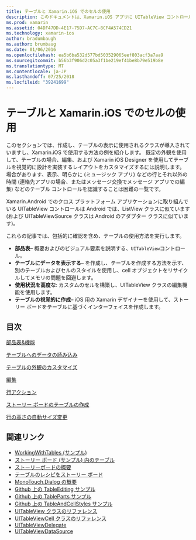 ```yaml
---
title: テーブルと Xamarin.iOS でのセルの使用
description: このドキュメントは、Xamarin.iOS アプリに UITableView コントロールでデータを表示する方法を説明するさまざまなガイドにリンクしています。
ms.prod: xamarin
ms.assetid: 04DF47DD-4E17-75D7-AC7C-8CF4A574CD21
ms.technology: xamarin-ios
author: bradumbaugh
ms.author: brumbaug
ms.date: 01/06/2016
ms.openlocfilehash: ea5b6ba532d577bd503529065eef803acf3a7aa9
ms.sourcegitcommit: b56b3f906d2c05a3f1be219ef41be8b79e519b8e
ms.translationtype: MT
ms.contentlocale: ja-JP
ms.lasthandoff: 07/25/2018
ms.locfileid: "39241699"
---
```

# <a name="working-with-tables-and-cells-in-xamarinios"></a>テーブルと Xamarin.iOS でのセルの使用

このセクションでは、作成し、テーブルの表示に使用されるクラスが導入されていますし、Xamarin.iOS で使用する方法の例を紹介します。 既定の外観を使用して、テーブルの場合、編集、および Xamarin iOS Designer を使用してテーブルを視覚的に設計を実装するレイアウトをカスタマイズするには説明します。 場合があります、表示、明らかに (ミュージック アプリ) などの行とそれ以外の時間 (連絡先アプリの場合、またはメッセージ交換でメッセージ アプリでの編集) などのテーブル コントロールを認識することは困難の一覧です。

Xamarin.Android でのクロス プラットフォーム アプリケーションに取り組んでいる UITableView コントロールは Android では、ListView クラスに似ています (および UITableViewSource クラスは Android のアダプター クラスに似ています)。

これらの記事では、包括的に確認を含め、テーブルの使用方法を実行します。

-   **部品表**– 概要およびのビジュアル要素を説明する、`UITableView`コントロール。 
-   **テーブルにデータを表示する**– を作成し、テーブルを作成する方法を示す、別のテーブルおよびセルのスタイルを使用し、cell オブジェクトをリサイクルしてメモリの問題を回避します。 
-   **使用状況を高度な**: カスタムのセルを構築し、UITableView クラスの編集機能を使用します。 
-   **テーブルの視覚的に作成**– iOS 用の Xamarin デザイナーを使用して、ストーリー ボードをテーブルに基づくインターフェイスを作成します。 

## <a name="contents"></a>目次

 [部品表&amp;機能](~/ios/user-interface/controls/tables/table-parts-and-functionality.md)

 [テーブルへのデータの読み込み](~/ios/user-interface/controls/tables/populating-a-table-with-data.md)

 [テーブルの外観のカスタマイズ](~/ios/user-interface/controls/tables/customizing-table-appearance.md)

 [編集](~/ios/user-interface/controls/tables/editing.md)
 
 [行アクション](~/ios/user-interface/controls/tables/row-action.md)

 [ストーリー ボードのテーブルの作成](~/ios/user-interface/controls/tables/creating-tables-in-a-storyboard.md)
 
 [行の高さの自動サイズ変更](~/ios/user-interface/controls/tables/autosizing-row-height.md)

## <a name="related-links"></a>関連リンク

- [WorkingWithTables (サンプル)](https://developer.xamarin.com/samples/monotouch/WorkingWithTables/)
- [ストーリー ボード (サンプル) 内のテーブル](https://developer.xamarin.com/samples/monotouch/StoryboardTable/)
- [ストーリーボードの概要](~/ios/user-interface/storyboards/index.md)
- [テーブルのレシピをストーリー ボード](https://github.com/xamarin/recipes/tree/master/Recipes/ios/general/storyboard/storyboard_a_tableview)
- [MonoTouch.Dialog の概要](~/ios/user-interface/monotouch.dialog/index.md)
- [Github 上の TableEditing サンプル](https://github.com/xamarin/monotouch-samples/tree/master/TableEditing)
- [Github 上の TableParts サンプル](https://github.com/xamarin/monotouch-samples/tree/master/TableParts)
- [Github 上の TableAndCellStyles サンプル](https://github.com/xamarin/mobile-samples/tree/master/TablesLists)
- [UITableView クラスのリファレンス](https://developer.apple.com/library/ios/documentation/UIKit/Reference/UITableView_Class/)
- [UITableViewCell クラスのリファレンス](https://developer.apple.com/library/ios/documentation/UIKit/Reference/UITableViewCell_Class/)
- [UITableViewDelegate](https://developer.apple.com/library/ios/documentation/UIKit/Reference/UITableViewDelegate_Protocol/)
- [UITableViewDataSource](https://developer.apple.com/library/ios/documentation/UIKit/Reference/UITableViewDataSource_Protocol/)
